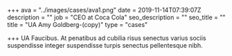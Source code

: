+++
ava = "../images/cases/ava1.png"
date = 2019-11-14T07:39:07Z
description = ""
job = "CEO at Coca Cola"
seo_description = ""
seo_title = ""
title = "UA Amy Goldberg-(copy)"
type = "cases"

+++
UA Faucibus. At penatibus ad cubilia risus senectus varius sociis suspendisse integer suspendisse turpis senectus pellentesque nibh.
